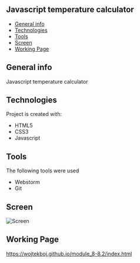 ## Javascript temperature calculator
* [General info](#general-info)
* [Technologies](#technologies)
* [Tools](#tools)
* [Screen](#screen)
* [Working Page](#working-page)

## General info
Javascript temperature calculator 

## Technologies
Project is created with:
* HTML5
* CSS3
* Javascript

## Tools
The following tools were used
* Webstorm
* Git

## Screen 

![Screen](https://github.com/wojtekboj/module_8-8.2/blob/master/images/screencapture.jpg)

## Working Page
https://wojtekboj.github.io/module_8-8.2/index.html